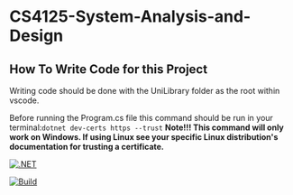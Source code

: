 # CS4125-System-Analysis-and-Design

## How To Write Code for this Project

Writing code should be done with the UniLibrary folder as the root within vscode.

Before running the Program.cs file this command should be run in your terminal:`dotnet dev-certs https --trust`
**Note!!! This command will only work on Windows. If using Linux see your specific Linux distribution's documentation for trusting a certificate.**

[![.NET](https://github.com/LukeBogdanovic/CS4125-System-Analysis-and-Design/actions/workflows/dotnet.yml/badge.svg)](https://github.com/LukeBogdanovic/CS4125-System-Analysis-and-Design/actions/workflows/dotnet.yml)

[![Build](https://github.com/LukeBogdanovic/CS4125-System-Analysis-and-Design/actions/workflows/sonarqube.yml/badge.svg)](https://github.com/LukeBogdanovic/CS4125-System-Analysis-and-Design/actions/workflows/sonarqube.yml)
